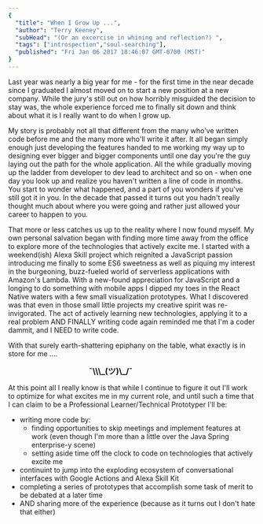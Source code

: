 ```yaml
---
{
  "title": "When I Grow Up ...",
  "author": "Terry Keeney",
  "subHead": "(Or an excercise in whining and reflection?) ",
  "tags": ["introspection","soul-searching"],
  "published": "Fri Jan 06 2017 18:46:07 GMT-0700 (MST)"
}
---
```


Last year was nearly a big year for me - for the first time in the near decade since I graduated I almost moved on to start a new position at a new company.  While the jury's still out on how horribly misguided the decision to stay was, the whole experience forced me to finally sit down and think about what it is I really want to do when I grow up.

My story is probably not all that different from the many who've written code before me and the many more who'll write it after. It all began simply enough just developing the features handed to me working my way up to designing ever bigger and bigger components until one day you're the guy laying out the path for the whole application.  All the while gradually moving up the ladder from developer to dev lead to architect and so on - when one day you look up and realize you haven't written a line of code in months. You start to wonder what happened, and a part of you wonders if you've still got it in you.  In the decade that passed it turns out you hadn't really thought much about where you were going and rather just allowed your career to happen to you.

That more or less catches us up to the reality where I now found myself.  My own personal salvation began with finding more time away from the office to explore more of the technologies that actively excite me.  I started with a weekend(ish) Alexa Skill project which reignited a JavaScript passion introducing me finally to some ES6 sweetness as well as piquing my interest in the burgeoning, buzz-fueled world of serverless applications with Amazon's Lambda.  With a new-found appreciation for JavaScript and a longing to do something with mobile apps I dipped my toes in the React Native waters with a few small visualization prototypes.  What I discovered was that even in those small little projects my creative spirit was re-invigorated.  The act of actively learning new technologies, applying it to a real problem AND FINALLY writing code again reminded me that I'm a coder dammit, and I NEED to write code.

With that surely earth-shattering epiphany on the table, what exactly is in store for me .... 

<h3 style="max-width: 175px; margin: auto;">¯\\\_(ツ)\_/¯</h3>

At this point all I really know is that while I continue to figure it out I'll work to optimize for what excites me in my current role, and until such a time that I can claim to be a Professional Learner/Technical Prototyper I'll be:

* writing more code by:
	* finding opportunities to skip meetings and implement features at work (even though I'm more than a little over the Java Spring enterprise-y scene)
	* setting aside time off the clock to code on technologies that actively excite me
* continuint to jump into the exploding ecosystem of conversational interfaces with Google Actions and Alexa Skill Kit
* completing a series of prototypes that accomplish some task of merit to be debated at a later time
* AND sharing more of the experience (because as it turns out I don't hate that either)
